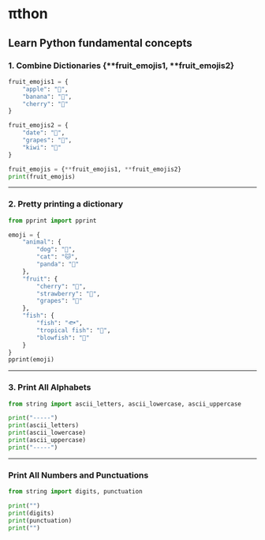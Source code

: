 # πthon
Learn Python fundamental concepts
---

### 1. Combine Dictionaries {**fruit_emojis1, **fruit_emojis2}

```python
fruit_emojis1 = {    
    "apple": "🍎",    
    "banana": "🍌",    
    "cherry": "🍒" 
}

fruit_emojis2 = {
    "date": "🌴",
    "grapes": "🍇",
    "kiwi": "🥝"
}

fruit_emojis = {**fruit_emojis1, **fruit_emojis2}
print(fruit_emojis)
```
---

### 2. Pretty printing a dictionary

```python
from pprint import pprint

emoji = {
    "animal": {
        "dog": "🐶",
        "cat": "🐱",
        "panda": "🐼"
    },
    "fruit": {
        "cherry": "🍒",
        "strawberry": "🍓",
        "grapes": "🍇"
    },
    "fish": {
        "fish": "🐟",
        "tropical fish": "🐠",
        "blowfish": "🐡"
    }
}
pprint(emoji)
```
---

### 3. Print All Alphabets
```python
from string import ascii_letters, ascii_lowercase, ascii_uppercase

print("-----")
print(ascii_letters)
print(ascii_lowercase)
print(ascii_uppercase)
print("-----")
```
---

### Print All Numbers and Punctuations
```python
from string import digits, punctuation

print("")
print(digits)
print(punctuation)
print("")
```


